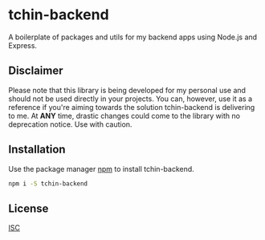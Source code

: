 # tchin-backend

A boilerplate of packages and utils for my backend apps using Node.js and Express.

## Disclaimer

Please note that this library is being developed for my personal use and should not be used directly in your projects. You can, however, use it as a reference if you're aiming towards the solution tchin-backend is delivering to me. At **ANY** time, drastic changes could come to the library with no deprecation notice. Use with caution.

## Installation

Use the package manager [npm](https://docs.npmjs.com/downloading-and-installing-node-js-and-npm) to install tchin-backend.

```bash
npm i -S tchin-backend
```

## License

[ISC](https://choosealicense.com/licenses/isc/)
